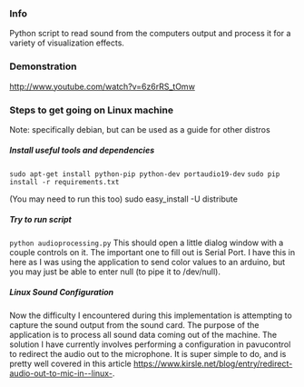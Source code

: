 
### Info

Python script to read sound from the computers output and process it for a variety of visualization effects.

### Demonstration
http://www.youtube.com/watch?v=6z6rRS_tOmw

### Steps to get going on Linux machine 
Note: specifically debian, but can be used as a guide for other distros

##### Install useful tools and dependencies
`sudo apt-get install python-pip python-dev portaudio19-dev`
`sudo pip install -r requirements.txt`

(You may need to run this too)
sudo easy_install -U distribute
##### Try to run script
`python audioprocessing.py`
This should open a little dialog window with a couple controls on it. The important one to fill out is Serial Port.
I have this in here as I was using the application to send color values to an arduino, but you may just be able to enter
null (to pipe it to /dev/null).

##### Linux Sound Configuration
Now the difficulty I encountered during this implementation is attempting to capture the sound output from the sound card. The purpose of the application is to process all sound data coming out of the machine. The solution I have currently involves performing a configuration in pavucontrol to redirect the audio out to the microphone. It is super simple to do, and is pretty well covered in this article https://www.kirsle.net/blog/entry/redirect-audio-out-to-mic-in--linux-. 

